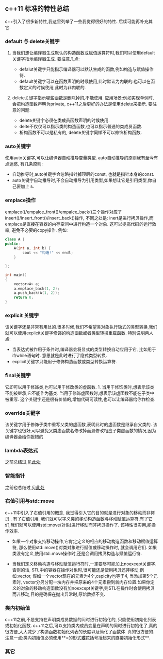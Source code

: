 ## c++11 标准的特性总结

c++引入了很多新特性,我这里列举了一些我觉得很好的特性. 后续可能再补充其它.

### default 与 delete关键字

1. 当我们想让编译器生成默认的构造函数或赋值运算符时,我们可以使用default关键字指示编译器生成. 要注意几点:

    - defalut关键字只能指示编译器可以默认生成的函数,例如构造与赋值操作符.
    - default关键字可以在函数声明的时候使用,此时默认为内联的.也可以在函数定义的时候使用,此时为非内联的.

2. delete关键字指示哪些函数是删除掉的,不能使用. 应用场景:例如实现单例时,会把构造函数声明为private, c++11之后更好的办法是使用delete来指示. 要注意的问题:

    - delete关键字必须在类成员函数声明的时候使用.
    - delte不仅仅可以指示类的构造函数,也可以指示普通的类成员函数.
    - 析构函数不可以是私有的, delete关键字同样不可以修饰析构函数.

### auto关键字

使用auto关键字,可以让编译器自动推导变量类型.  auto自动推导的原则我有至今有点迷惑, 有几条原则:
- 自动推导时,auto关键字会忽略指针掉顶层的const,  也就是指针本身的const.
- auto关键字自动推导时,不会自动推导为引用类型,如果想让它是引用类型,你自己要加上 `&`.

### emplace操作

emplace()/empalce_front()/empalce_back()三个操作对应了insert()/insert_front()/insert_back()操作, 不同之处是: inert是进行拷贝操作,而emplace是直接在容器的内存空间中进行构造一个对象. 这可以提高代码的运行效率, 避免不必要的copy操作. 例如:

````c++
class A {
public:
    A(int a, int b) {
        cout << "构造!" << endl;
    }

};

int main()
{
    vector<A> a;
    a.emplace_back(1, 2);
    a.push_back(A(1, 2));
    return 0;
}
````

### explicit 关键字

该关键字还是非常有用处的.很多时候,我们不希望类对象执行隐式的类型转换,我们就可以使用explicit关键字修饰的构造函数或者类型转换重载函数. 特别说明两人点:

- 当表达式被作用于条件时,编译器会将显式的类型转换自动应用于它, 比如用于if/while语句时. 意思就是此时进行了隐式类型转换.
- explicit关键字只能用于修饰构造函数或类型转换运算符.

### final关键字

它即可以用于修饰类,也可以用于修改类的虚函数. 1. 当用于修饰类时,想表示该类不能被继承,它不能作为基类. 当用于修饰虚函数时,想表示该虚函数不能在子类中被重写.  这个关键字还是很有价值的,增加代码可读性,也可以让编译器给你作检查.

### override关键字

该关键字用于修饰子类中重写父类的虚函数,表明此时的虚函数是继承自父类的. 该关键字也很好,可以避免父类虚函数名修改掉而漏修改相应子类虚函数的情况,因为编译器会给你报错的.

### lambda表达式

之前总结过,见[此处](https://www.cnblogs.com/yinheyi/p/12944030.html);

### 智能指针

之前也总结过,见[此处](www.baidu.com)

### 右值引用与std::move 

c++11中引入了右值引用的概念, 我觉得引入它的目的就是进行对象的移动而非拷⻉.. 有了右值引用, 我们就可以字义类的移动构造函数与移动赋值运算符,有了它们,我们就可以使用std::move(对象)进行移动而非拷贝操作了.  该特性很实用,能操作效率. 

- 如果一个对象支持移动操作,它肯定定义的相应的移动构造函数和移动赋值运算符, 那么使用std::move()对类对象进行赋值或移动操作时, 就会调用它们.  如果类没有定义,使用std::move操作时,还是会调用拷贝构造与赋值运行符.

- 当我们定义移动构造与移动赋值运行符时,一定要尽可能加上noexcept关键字. 否则的话, STL中的容器在操作对象时,很可能还是使用拷贝还非移动,例如:vector<T>, 假如一个vector现在的元素为4个,capicity也等于4, 当添加第5个元素时, vector分另分配一块内存并把原来的4个元素搬到新内存位置.如果你定义的对象的移动构造函数没有加noexcept关键字,则STL在操作时会使用拷贝而非移动,目的是确保在抛出异常时,原始数据不变.

### 类内初始值

c++11之前,不是支持在声明类成员数据的同时进行初始化的, 只能使用初始化列表或初始化函数. c++11之后,可以支持类内成员变量在声明的同时进行初始化了,真的很方便,大大减少了构造函数初始化列表的长度以及简化了函数体. 真的很方便的.
注意一点:类内初始值必须使用**=的形式**或**花括号括起来的直接初始化形式**.

### 其它
